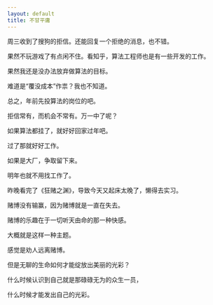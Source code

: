 ```yaml
---
layout: default
title: 不甘平庸
---
```


周三收到了搜狗的拒信。还能回复一个拒绝的消息，也不错。

果然不玩游戏了有点闲不住。看知乎，算法工程师也是有一些开发的工作。

果然我还是没办法放弃做算法的目标。

难道是“覆没成本”作祟？我也不知道。

总之，年前先投算法的岗位的吧。

拒信常有，而机会不常有。万一中了呢？

如果算法都挂了，就好好回家过年吧。

过了那就好好工作。

如果是大厂，争取留下来。

明年也就不用找工作了。

昨晚看完了《狂赌之渊》，导致今天又起床太晚了，懒得去实习。

赌博没有输赢，因为赌博就是一直在失去。

赌博的乐趣在于一切听天由命的那一种快感。

大概就是这样一种主题。

感觉是劝人远离赌博。

但是无聊的生命如何才能绽放出美丽的光彩？

什么时候认识到自己就是那碌碌无为的众生一员，

什么时候才能发出自己的光彩。

